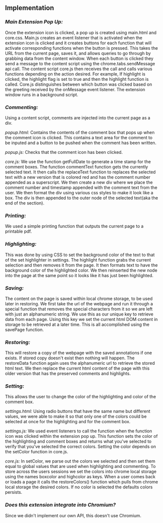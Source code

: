 ## **Implementation** ##

### _Main Extension Pop Up:_ ###
Once the extension icon is clicked, a pop up is created using main.html and core.css. Main.js creates an event listener that is activated when the extension icon is clicked and it creates buttons for each function that will activate corresponding functions when the button is pressed. This takes the URL from the current page, saves it, and allows queries to go through by grabbing data from the content window. When each button is clicked they send a message to the content script using the chrome.tabs.sendMessage api call. The content script core.js then receives the call and calls various functions depending on the action desired. For example, If highlight is clicked, the highlight flag is set to true and then the highlight function is called. Core.js distinguishes between which button was clicked based on the greeting received by the onMessage event listener.  The extension window runs in a background script.

### _Commenting:_ ###
Using a content script, comments are injected into the current page as a div.

_popup.html:_ Contains the contents of the comment box that pops up when the comment icon is clicked. This contains a text area for the comment to be inputed and a button to be pushed when the comment has been written.

_popup.js:_ Checks that the comment icon has been clicked.

_core.js:_ We use the function getFullDate to generate a time stamp for the comment boxes. The function commentText function gets the currently selected text. It then calls the replaceText function to replaces the selected text with a new version that is colored red and has the comment number appended as a superscript. We then create a new div where we place the comment number and timestamp appended with the comment text from the user. We then format the div using various css styles to make it look like a box. The div is then appended to the outer node of the selected text(aka the end of the section).

### _Printing:_ ###
We used a simple printing function that outputs the current page to a printable pdf.

### _Highlighting:_ ###
This was done by using CSS to set the background color of the text to that of the set highlighter in settings.  The highlight function grabs the current selection and then removes it from the page. It then formats text to have the background color of the highlighted color. We then reinserted the new node into the page at the same point so it looks like it has just been highlighted.
### _Saving:_ ###
The content on the page is saved within local chrome storage, to be used later in restoring. We first take the url of the webpage and run it through a special function that removes the special characters from it so we are left with just an alphanumeric string. We use this as our unique key to retrieve data from each page. Using this key we set the current html DOM content in storage to be retrieved at a later time. This is all accomplished using the savePage function.

### _Restoring:_ ###
This will restore a copy of the webpage with the saved annotations if one exists. If stored copy doesn't exist then nothing will happen. The restoreData function again uses the alphanumeric url to retrieve the stored html text. We then replace the current html content of the page with this older version that has the preserved comments and highlights.

### _Setting:_ ###
This allows the user to change the color of the highlighting and color of the comment box.

_settings.html:_ Using radio buttons that have the same name but different values, we were able to make it so that only one of the colors could be selected at once for the highlighting and for the comment box.

_settings.js:_ We used event listeners to call the function when the function icon was clicked within the extension pop up. This function sets the color of the highlighting and comment boxes and returns what you've selected to verify that you've selected the correct colors. Setting the color depends on the setColor function in core.js.

_core.js:_ In setColor, we parse out the colors we selected and then set them equal to global values that are used when highlighting and commenting. To store across the users sessions we set the colors into chrome local storage using the names boxcolor and highcolor as keys. When a user comes back or loads a page it calls the restoreColors() function which pulls from chrome local storage the desired colors. If no color is selected the defaults colors persists.

### _Does this extension integrate into Chromium?_ ###
Since we didn't implement our own API, this doesn't use Chromium.

#####  #####